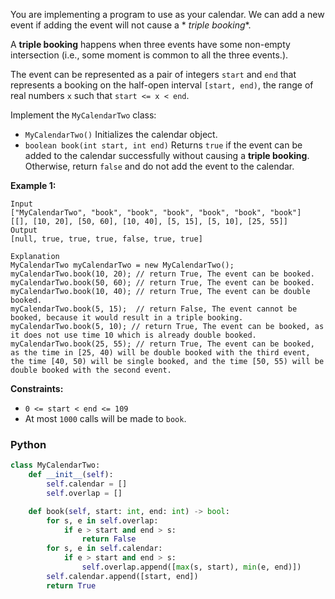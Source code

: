 You are implementing a program to use as your calendar. We can add a new event if adding the event will not cause a  *
*triple booking**.

A  **triple booking**  happens when three events have some non-empty intersection (i.e., some moment is common to all
the three events.).

The event can be represented as a pair of integers  `start`  and  `end`  that represents a booking on the half-open
interval  `[start, end)`, the range of real numbers  `x`  such that  `start <= x < end`.

Implement the  `MyCalendarTwo`  class:

- `MyCalendarTwo()`  Initializes the calendar object.
- `boolean book(int start, int end)`  Returns  `true`  if the event can be added to the calendar successfully without
  causing a  **triple booking**. Otherwise, return  `false`  and do not add the event to the calendar.

**Example 1:**

```
Input
["MyCalendarTwo", "book", "book", "book", "book", "book", "book"]
[[], [10, 20], [50, 60], [10, 40], [5, 15], [5, 10], [25, 55]]
Output
[null, true, true, true, false, true, true]

Explanation
MyCalendarTwo myCalendarTwo = new MyCalendarTwo();
myCalendarTwo.book(10, 20); // return True, The event can be booked. 
myCalendarTwo.book(50, 60); // return True, The event can be booked. 
myCalendarTwo.book(10, 40); // return True, The event can be double booked. 
myCalendarTwo.book(5, 15);  // return False, The event cannot be booked, because it would result in a triple booking.
myCalendarTwo.book(5, 10); // return True, The event can be booked, as it does not use time 10 which is already double booked.
myCalendarTwo.book(25, 55); // return True, The event can be booked, as the time in [25, 40) will be double booked with the third event, the time [40, 50) will be single booked, and the time [50, 55) will be double booked with the second event.
```

**Constraints:**

- `0 <= start < end <= 109`
- At most  `1000`  calls will be made to  `book`.

### Python

```python
class MyCalendarTwo:
    def __init__(self):
        self.calendar = []
        self.overlap = []

    def book(self, start: int, end: int) -> bool:
        for s, e in self.overlap:
            if e > start and end > s:
                return False
        for s, e in self.calendar:
            if e > start and end > s:
                self.overlap.append([max(s, start), min(e, end)])
        self.calendar.append([start, end])
        return True
```